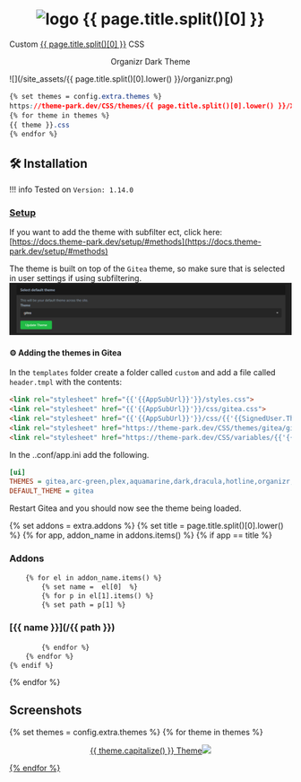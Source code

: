 <h1 align="center"> <img src="/site_assets/{{ page.title.split()[0].lower() }}/logo.png" alt="logo" width="30" height="30"> {{ page.title.split()[0] }}</h1>

Custom [{{ page.title.split()[0] }}](https://github.com/go-gitea/gitea) CSS

<p align="center"> Organizr Dark Theme </p>

![](/site_assets/{{ page.title.split()[0].lower() }}/organizr.png)

```css
{% set themes = config.extra.themes %}
https://theme-park.dev/CSS/themes/{{ page.title.split()[0].lower() }}/XXX.css
{% for theme in themes %}
{{ theme }}.css
{% endfor %}
```

## 🛠️ Installation

!!! info
    Tested on `Version: 1.14.0`

### [Setup](/setup)

If you want to add the theme with subfilter ect, click here: [https://docs.theme-park.dev/setup/#methods](https://docs.theme-park.dev/setup/#methods)

The theme is built on top of the `Gitea` theme, so make sure that is selected in user settings if using subfiltering.
![select](/site_assets/gitea/select_theme.png)

#### ⚙️ Adding the themes in Gitea

In the `templates` folder create a folder called `custom` and add a file called `header.tmpl` with the contents: 

```html
<link rel="stylesheet" href="{{'{{AppSubUrl}}'}}/styles.css">
<link rel="stylesheet" href="{{'{{AppSubUrl}}'}}/css/gitea.css">
<link rel="stylesheet" href="{{'{{AppSubUrl}}'}}/css/{{'{{SignedUser.Theme}}'}}.css">
<link rel="stylesheet" href="https://theme-park.dev/CSS/themes/gitea/gitea-base.css">
<link rel="stylesheet" href="https://theme-park.dev/CSS/variables/{{'{{.SignedUser.Theme}}'}}.css"> 
```

In the ..conf/app.ini add the following.

```ini
[ui]
THEMES = gitea,arc-green,plex,aquamarine,dark,dracula,hotline,organizr,space-gray,hotpink,mind,onedark,overseerr,power,reality,soul,space,time
DEFAULT_THEME = gitea
```

Restart Gitea and you should now see the theme being loaded.

{% set addons = extra.addons %}
{% set title = page.title.split()[0].lower() %}
{% for app, addon_name in addons.items() %}
    {% if app  ==  title %}

### Addons

        {% for el in addon_name.items() %}
            {% set name =  el[0]  %}
            {% for p in el[1].items() %}
            {% set path = p[1] %}

### [{{ name }}](/{{ path }})

            {% endfor %}
        {% endfor %}
    {% endif %}
{% endfor %}

## Screenshots

{% set themes = config.extra.themes %}
{% for theme in themes %}
<p align="center">  
<a href="/site_assets/{{ page.title.split()[0].lower() }}/{{ theme }}.png">{{ theme.capitalize() }} Theme<img src="/site_assets/{{ page.title.split()[0].lower() }}/{{ theme }}.png"></img>
</p>
{% endfor %}